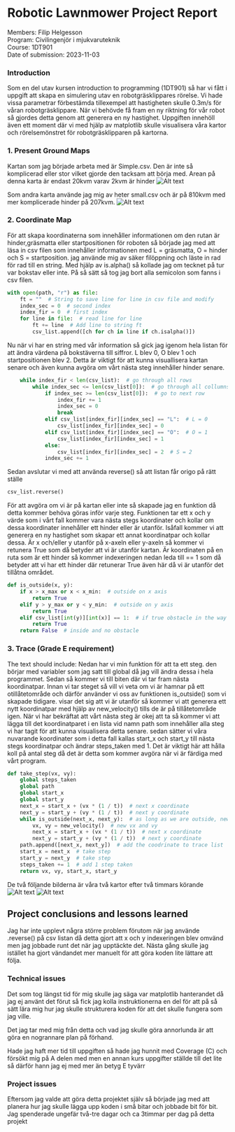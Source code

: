# Robotic Lawnmower Project Report 
Members: Filip Helgesson  
Program: Civilingenjör i mjukvaruteknik  
Course: 1DT901  
Date of submission: 2023-11-03

### Introduction  
Som en del utav kursen introduction to programming (1DT901) så har vi fått i uppgift att skapa en simulering utav en robotgräsklippares rörelse.
Vi hade vissa parametrar förbestämda tillexempel att hastigheten skulle 0.3m/s för våran robotgräsklippare. 
När vi behövde få fram en ny riktning för vår robot så gjordes detta genom att generera en ny hastighet.
Uppgiften innehöll även ett moment där vi med hjälp av matplotlib skulle visualisera våra kartor och rörelsemönstret för robotgräsklipparen på kartorna.


### 1. Present Ground Maps
Kartan som jag började arbeta med är Simple.csv. Den är inte så komplicerad eller stor vilket gjorde den tacksam att börja med.
Arean på denna karta är endast 20kvm varav 2kvm är hinder
![Alt text](Simple.png)

Som andra karta använde jag mig av heter small.csv och är på 810kvm med mer komplicerade hinder på 207kvm.
![Alt text](Small.png)


### 2. Coordinate Map
För att skapa koordinaterna som innehåller informationen om den rutan är hinder,gräsmatta eller startpositionen för roboten så började jag med att läsa in csv filen som innehåller informationen med L = gräsmatta, O = hinder och S = startposition.
jag använde mig av säker filöppning och läste in rad för rad till en string. Med hjälp av is.alpha() så kollade jag om tecknet på tur var bokstav eller inte. På så sätt så tog jag bort alla semicolon som fanns i csv filen.
```python
with open(path, "r") as file:
    ft = ""  # String to save line for line in csv file and modify
    index_sec = 0  # second index
    index_fir = 0  # first index
    for line in file:  # read line for line
        ft += line  # Add line to string ft
        csv_list.append([ch for ch in line if ch.isalpha()]) 
```
Nu när vi har en string med vår information så gick jag igenom hela listan för att ändra värdena på bokstäverna till siffror. L blev 0, O blev 1 och startpositionen blev 2. Detta är viktigt för att kunna visuallisera kartan senare och även kunna avgöra om vårt nästa steg innehåller hinder senare.
```python
    while index_fir < len(csv_list):  # go through all rows
        while index_sec <= len(csv_list[0]):  # go through all collumns
            if index_sec >= len(csv_list[0]):  # go to next row
                index_fir += 1
                index_sec = 0
                break
            elif csv_list[index_fir][index_sec] == "L":  # L = 0
                csv_list[index_fir][index_sec] = 0
            elif csv_list[index_fir][index_sec] == "O":  # O = 1
                csv_list[index_fir][index_sec] = 1
            else:
                csv_list[index_fir][index_sec] = 2  # S = 2
            index_sec += 1
```
Sedan avslutar vi med att använda reverse() så att listan får origo på rätt ställe
```python
csv_list.reverse()
```

För att avgöra om vi är på kartan eller inte så skapade jag en funktion då detta kommer behöva göras inför varje steg.
Funktionen tar ett x och y värde som i vårt fall kommer vara nästa stegs koordinater och kollar om dessa koordinater innehåller ett hinder eller är utanför. Isåfall kommer vi att generera en ny hastighet som skapar ett annat koordinatpar och kollar dessa. 
Är x och/eller y utanför på x-axeln eller y-axeln så kommer vi retunera True som då betyder att vi är utanför kartan.
Är koordinaten på en ruta som är ett hinder så kommer indexeringen nedan leda till == 1 som då betyder att vi har ett hinder där retunerar True även här då vi är utanför det tillåtna området.
```python
def is_outside(x, y):
    if x > x_max or x < x_min:  # outside on x axis
        return True
    elif y > y_max or y < y_min:  # outside on y axis
        return True
    elif csv_list[int(y)][int(x)] == 1:  # if true obstacle in the way
        return True
    return False  # inside and no obstacle
```


### 3. Trace (Grade E requirement)
The text should include:
Nedan har vi min funktion för att ta ett steg. den börjar med variabler som jag satt till global då jag vill ändra dessa i hela programmet.
Sedan så kommer vi till biten där vi tar fram nästa koordinatpar.
Innan vi tar steget så vill vi veta om vi är hamnar på ett otillåtetområde och därför använder vi oss av funktionen is_outside() som vi skapade tidigare.
visar det sig att vi är utanför så kommer vi att generera ett nytt koordinatpar med hjälp av new_velocity() tills de är på tillåtetområde igen.
När vi har bekräftat att vårt nästa steg är okej att ta så kommer vi att lägga till det koordinatparet i en lista vid namn path som innehåller alla steg vi har tagit för att kunna visualisera detta senare.
sedan sätter vi våra nuvarande koordinater som i detta fall kallas start_x och start_y till nästa stegs koordinatpar och ändrar steps_taken med 1.
Det är viktigt här att hålla koll på antal steg då det är detta som kommer avgöra när vi är färdiga med vårt program.
```python
def take_step(vx, vy):
    global steps_taken
    global path
    global start_x
    global start_y
    next_x = start_x + (vx * (1 / t))  # next x coordinate
    next_y = start_y + (vy * (1 / t))  # next y coordinate
    while is_outside(next_x, next_y):  # as long as we are outside, new pos
        vx, vy = new_velocity()  # new vx and vy
        next_x = start_x + (vx * (1 / t))  # next x coordinate
        next_y = start_y + (vy * (1 / t))  # next y coordinate
    path.append([next_x, next_y])  # add the coodrinate to trace list
    start_x = next_x  # take step
    start_y = next_y  # take step
    steps_taken += 1  # add 1 step taken
    return vx, vy, start_x, start_y
```

De två följande bilderna är våra två kartor efter två timmars körande
![Alt text](small_twohours.png)
![Alt text](Simple_twohours.png)


## Project conclusions and lessons learned
Jag har inte upplevt några större problem förutom när jag använde .reverse() på csv listan då detta gjort att x och y indexeringen blev omvänd men jag jobbade runt det när jag upptäckte det. Nästa gång skulle jag istället ha gjort vändandet mer manuelt för att göra koden lite lättare att följa.

### Technical issues 
Det som tog längst tid för mig skulle jag säga var matplotlib hanterandet då jag ej använt det förut så fick jag kolla instruktionerna en del för att på så sätt lära mig hur jag skulle strukturera koden för att det skulle fungera som jag ville.

Det jag tar med mig från detta och vad jag skulle göra annorlunda är att göra en nogrannare plan på förhand. 

Hade jag haft mer tid till uppgiften så hade jag hunnit med Coverage (C) och försökt mig på A delen med men en annan kurs uppgifter ställde till det lite så därför hann jag ej med mer än betyg E tyvärr

### Project issues
Eftersom jag valde att göra detta projektet själv så började jag med att planera hur jag skulle lägga upp koden i små bitar och jobbade bit för bit.
Jag spenderade ungefär två-tre dagar och ca 3timmar per dag på detta projekt 




